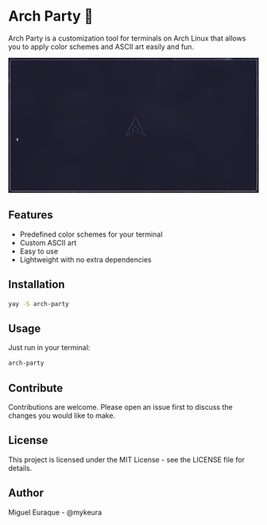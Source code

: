 # Arch Party 🎨

Arch Party is a customization tool for terminals on Arch Linux that allows you to apply color schemes and ASCII art easily and fun.

![Captura de Arch Party](/assets/screenshot.png)

## Features

- Predefined color schemes for your terminal
- Custom ASCII art
- Easy to use
- Lightweight with no extra dependencies

## Installation

```bash
yay -S arch-party
```

## Usage

Just run in your terminal:

```bash
arch-party
```

## Contribute

Contributions are welcome. Please open an issue first to discuss the changes you would like to make.

## License

This project is licensed under the MIT License - see the LICENSE file for details.

## Author

Miguel Euraque - @mykeura
